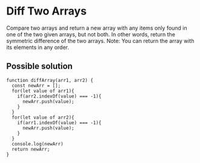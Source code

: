 # Diff Two Arrays
Compare two arrays and return a new array with any items only found in one of the two given arrays, but not both. In other words, return the symmetric difference of the two arrays.
Note: You can return the array with its elements in any order.

## Possible solution

```
function diffArray(arr1, arr2) {
  const newArr = [];
  for(let value of arr1){
    if(arr2.indexOf(value) === -1){
      newArr.push(value);
    }
  }
  for(let value of arr2){
    if(arr1.indexOf(value) === -1){
      newArr.push(value);
    }
  }
  console.log(newArr)
  return newArr;
}
```